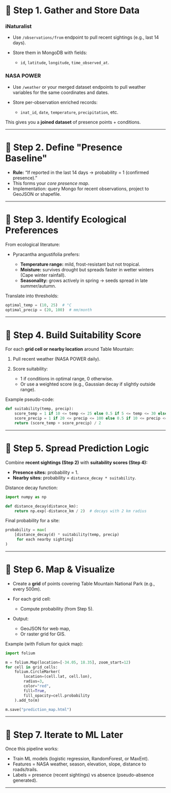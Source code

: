 
# 🔹 Step 1. Gather and Store Data

### iNaturalist

* Use `/observations/from` endpoint to pull recent sightings (e.g., last 14 days).
* Store them in MongoDB with fields:

  * `id`, `latitude`, `longitude`, `time_observed_at`.

### NASA POWER

* Use `/weather` or your merged dataset endpoints to pull weather variables for the same coordinates and dates.
* Store per-observation enriched records:

  * `inat_id`, `date`, `temperature`, `precipitation`, etc.

This gives you a **joined dataset** of presence points + conditions.

---

# 🔹 Step 2. Define "Presence Baseline"

* **Rule:** “If reported in the last 14 days → probability = 1 (confirmed presence).”
* This forms your *core presence map*.
* Implementation: query Mongo for recent observations, project to GeoJSON or shapefile.

---

# 🔹 Step 3. Identify Ecological Preferences

From ecological literature:

* Pyracantha angustifolia prefers:

  * **Temperature range:** mild, frost-resistant but not tropical.
  * **Moisture:** survives drought but spreads faster in wetter winters (Cape winter rainfall).
  * **Seasonality:** grows actively in spring → seeds spread in late summer/autumn.

Translate into thresholds:

```python
optimal_temp = (10, 25)  # °C
optimal_precip = (20, 100)  # mm/month
```

---

# 🔹 Step 4. Build Suitability Score

For each **grid cell or nearby location** around Table Mountain:

1. Pull recent weather (NASA POWER daily).
2. Score suitability:

   * 1 if conditions in optimal range, 0 otherwise.
   * Or use a weighted score (e.g., Gaussian decay if slightly outside range).

Example pseudo-code:

```python
def suitability(temp, precip):
    score_temp = 1 if 10 <= temp <= 25 else 0.5 if 5 <= temp <= 30 else 0
    score_precip = 1 if 20 <= precip <= 100 else 0.5 if 10 <= precip <= 120 else 0
    return (score_temp + score_precip) / 2
```

---

# 🔹 Step 5. Spread Prediction Logic

Combine **recent sightings (Step 2)** with **suitability scores (Step 4):**

* **Presence sites:** probability = 1.
* **Nearby sites:** probability = `distance_decay * suitability`.

Distance decay function:

```python
import numpy as np

def distance_decay(distance_km):
    return np.exp(-distance_km / 2)  # decays with 2 km radius
```

Final probability for a site:

```python
probability = max(
    [distance_decay(d) * suitability(temp, precip) 
     for each nearby sighting]
)
```

---

# 🔹 Step 6. Map & Visualize

* Create a **grid** of points covering Table Mountain National Park (e.g., every 500m).
* For each grid cell:

  * Compute probability (from Step 5).
* Output:

  * GeoJSON for web map,
  * Or raster grid for GIS.

Example (with Folium for quick map):

```python
import folium

m = folium.Map(location=[-34.05, 18.35], zoom_start=12)
for cell in grid_cells:
    folium.CircleMarker(
        location=(cell.lat, cell.lon),
        radius=3,
        color="red",
        fill=True,
        fill_opacity=cell.probability
    ).add_to(m)

m.save("prediction_map.html")
```

---

# 🔹 Step 7. Iterate to ML Later

Once this pipeline works:

* Train ML models (logistic regression, RandomForest, or MaxEnt).
* Features = NASA weather, season, elevation, slope, distance to roads/trails.
* Labels = presence (recent sightings) vs absence (pseudo-absence generated).

---

